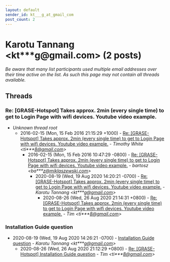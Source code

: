```yaml
---
layout: default
sender_id: kt___g_at_gmail_com
post_count: 2
---
```


# Karotu Tannang <kt***g<span>@</span>gmail.com> (2 posts)

_Be aware that many list participants used multiple email addresses over their time active on the list. As such this page may not contain all threads available._

## Threads

### Re: [GRASE-Hotspot] Takes approx. 2min (every single time) to get to Login Page with wifi devices. Youtube video example.
+ _Unknown thread root_
  + 2016-02-15 (Mon, 15 Feb 2016 21:15:29 +1000) - [Re: [GRASE-Hotspot] Takes approx. 2min (every single time) to get to Login Page with wifi devices. Youtube video example.](/archive/2016/02/c5cf9ee1068044d98ab2dc486bf947c93364a9421063f6cec1bb5a533aa33706) - _Timothy White \<ti***8@gmail.com\>_
    + 2016-02-15 (Mon, 15 Feb 2016 10:47:29 -0800) - [Re: [GRASE-Hotspot] Takes approx. 2min (every single time) to get to Login Page with wifi devices. Youtube video example.](/archive/2016/02/faedbb580cac2bcd217d3923e17cbe9a5cf299961f3738da9d5973f8db2591ba) - _bartosz \<ba***z@miklaszewski.com\>_
      + 2020-08-19 (Wed, 19 Aug 2020 14:20:21 -0700) - [Re: [GRASE-Hotspot] Takes approx. 2min (every single time) to get to Login Page with wifi devices. Youtube video example.](/archive/2020/08/cb5fac4cf700bd765f8bd85af9e539beea8626ff264dd993bfee5b288d53d598) - _Karotu Tannang \<kt***g@gmail.com\>_
        + 2020-08-26 (Wed, 26 Aug 2020 21:14:31 +0800) - [Re: [GRASE-Hotspot] Takes approx. 2min (every single time) to get to Login Page with wifi devices. Youtube video example.](/archive/2020/08/5dae81f8139503733fe2f9933294bcf873beae753f4c825fae5850389d0cd8f7) - _Tim \<ti***8@gmail.com\>_

### Installation Guide question
+ 2020-08-19 (Wed, 19 Aug 2020 14:26:21 -0700) - [Installation Guide question](/archive/2020/08/b08a75433fe3a2b8ff2496969f1bdc75c12b6e5a8755c5fb07841cee5809433d) - _Karotu Tannang \<kt***g@gmail.com\>_
  + 2020-08-26 (Wed, 26 Aug 2020 21:12:29 +0800) - [Re: [GRASE-Hotspot] Installation Guide question](/archive/2020/08/02d049a968ca8524c674607f5af60b8362376ac4d340510d47e28d76cf1e05bb) - _Tim \<ti***8@gmail.com\>_


